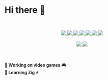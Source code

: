 # Hi there 👋
<br>
<p align="center">
   <a href="/">
      <img src="https://skillicons.dev/icons?i=linux,bash,powershell,docker,vscode" />
      <img src="https://skillicons.dev/icons?i=visualstudio,vim,unity,codepen,figma" />
      <img src="https://skillicons.dev/icons?i=svg,py,css,html,markdown" />
      <img src="https://skillicons.dev/icons?i=js,ts,jest,astro,vite" />
      <img src="https://skillicons.dev/icons?i=svelte,vue,react,threejs,nodejs" />
      <img src="https://skillicons.dev/icons?i=deno,firebase,c,cs,cpp" />
      <img src="https://skillicons.dev/icons?i=rust,tauri,git,github,discord"/>
   </a>
   <br><br>
   <a href="/">
      <img src="https://github-readme-stats.vercel.app/api?username=sklbz&theme=blue-green&count_private=true&show_icons=true&hide_border=true&rank_icon=percentile">
      <img src="https://github-readme-stats.vercel.app/api/top-langs?locale=en&layout=donut&theme=github_dark&hide_border=true&username=sklbz">
   </a>
</p>
<br><br>
<b> 🔭 Working on video games 🎮<br> 🌱 Learning Zig ⚡</b>

<!--
- 🔭 I’m currently working on ...
- 👯 I’m looking to collaborate on ...
- 🤔 I’m looking for help with ...
- 💬 Ask me about ...
- 📫 How to reach me: ...
- ⚡ Fun fact: ...
-->
